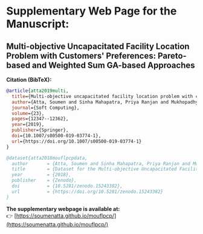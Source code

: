 # Supplementary Web Page for the Manuscript: 
## Multi-objective Uncapacitated Facility Location Problem with Customers' Preferences: Pareto-based and Weighted Sum GA-based Approaches 

**Citation (BibTeX):**
```bibtex
@article{atta2019multi,
  title={Multi-objective uncapacitated facility location problem with customers’ preferences: Pareto-based and weighted sum GA-based approaches},
  author={Atta, Soumen and Sinha Mahapatra, Priya Ranjan and Mukhopadhyay, Anirban},
  journal={Soft Computing},
  volume={23},
  pages={12347--12362},
  year={2019},
  publisher={Springer},
  doi={10.1007/s00500-019-03774-1},
  url={https://doi.org/10.1007/s00500-019-03774-1} 
}

@dataset{atta2018mouflpcpdata,
  author       = {Atta, Soumen and Sinha Mahapatra, Priya Ranjan and Mukhopadhyay, Anirban},
  title        = {Dataset for the Multi-objective Uncapacitated Facility Location Problem with Customers' Preferences (MOUFLPCP)},
  year         = {2018},
  publisher    = {Zenodo},
  doi          = {10.5281/zenodo.15243382},
  url          = {https://doi.org/10.5281/zenodo.15243382}
}
```

**The supplementary webpage is available at:**  
👉 [https://soumenatta.github.io/mouflpcp/](https://soumenatta.github.io/mouflpcp/)
